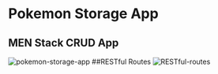 # Pokemon Storage App
## MEN Stack CRUD App
![pokemon-storage-app](https://github.com/chrisjimenez10/pokemon-storage-app/assets/151977901/76aa6cbe-dec4-4e5e-aca6-a5cb17665625)
##RESTful Routes
![RESTful-routes](https://github.com/chrisjimenez10/pokemon-storage-app/assets/151977901/ebe56267-9933-4ac0-ac0e-dbc698e29a6e)